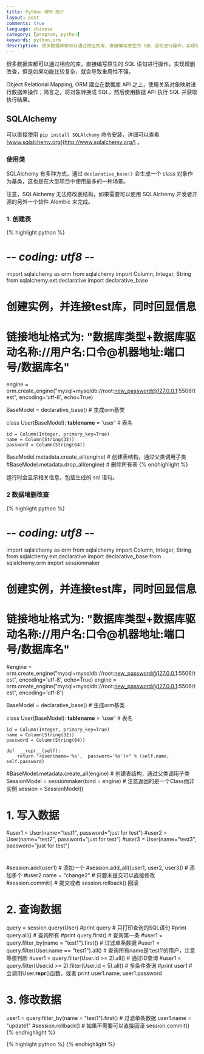 ```yaml
---
title: Python ORM 简介
layout: post
comments: true
language: chinese
category: [program, python]
keywords: python,orm
description: 很多数据库都可以通过相应的库，直接编写原生的 SQL 语句进行操作，实现增删改查，但是如果功能比较复杂，就会导致重用性不强。Object Relational Mapping, ORM 建立在数据库 API 之上，使用关系对象映射进行数据库操作；简言之，将对象转换成 SQL，然后使用数据 API 执行 SQL 并获取执行结果。
---
```


很多数据库都可以通过相应的库，直接编写原生的 SQL 语句进行操作，实现增删改查，但是如果功能比较复杂，就会导致重用性不强。

Object Relational Mapping, ORM 建立在数据库 API 之上，使用关系对象映射进行数据库操作；简言之，将对象转换成 SQL，然后使用数据 API 执行 SQL 并获取执行结果。

<!-- more -->

## SQLAlchemy

可以直接使用 `pip install SQLAlchemy` 命令安装，详细可以查看 [www.sqlalchemy.org](http://www.sqlalchemy.org/) 。

<!--
2.7版本使用mysqldb
3.5版本使用pymysql
-->

### 使用类

SQLAlchemy 有多种方式，通过 `declarative_base()` 会生成一个 class 对象作为基类，这也是在大型项目中使用最多的一种场景。

注意，SQLAlchemy 无法修改表结构，如果需要可以使用 SQLAlchemy 开发者开源的另外一个软件 Alembic 来完成。

### 1. 创建表

{% highlight python %}
# -*- coding: utf8 -*-

import sqlalchemy as orm
from sqlalchemy import Column, Integer, String
from sqlalchemy.ext.declarative import declarative_base

# 创建实例，并连接test库，同时回显信息
# 链接地址格式为: "数据库类型+数据库驱动名称://用户名:口令@机器地址:端口号/数据库名"
engine = orm.create_engine("mysql+mysqldb://root:new_password@127.0.0.1:5506/test", encoding='utf-8', echo=True)

BaseModel = declarative_base()  # 生成orm基类

class User(BaseModel):
    __tablename__ = 'user'  # 表名

    id = Column(Integer, primary_key=True)
    name = Column(String(32))
    password = Column(String(64))

BaseModel.metadata.create_all(engine) # 创建表结构，通过父类调用子类
#BaseModel.metadata.drop_all(engine)   # 删除所有表
{% endhighlight %}

运行时会显示相关信息，包括生成的 sql 语句。

<!--
除上面的创建之外，还有一种创建表的方式

from sqlalchemy import Table, MetaData, Column, Integer, String, ForeignKey
from sqlalchemy.orm import mapper

metadata = MetaData()

user = Table('user', metadata,
            Column('id', Integer, primary_key=True),
            Column('name', String(50)),
            Column('fullname', String(50)),
            Column('password', String(12))
        )

class User(object):
    def __init__(self, name, fullname, password):
        self.name = name
        self.fullname = fullname
        self.password = password

mapper(User, user)  # 类User 和 user关联起来
# the table metadata is created separately with the Table construct,
# then associated with the User class via the mapper() function
# 如果数据库里有，就不会创建了。
-->

### 2 数据增删改查


{% highlight python %}
# -*- coding: utf8 -*-

import sqlalchemy as orm
from sqlalchemy import Column, Integer, String
from sqlalchemy.ext.declarative import declarative_base
from sqlalchemy.orm import sessionmaker

# 创建实例，并连接test库，同时回显信息
# 链接地址格式为: "数据库类型+数据库驱动名称://用户名:口令@机器地址:端口号/数据库名"
#engine = orm.create_engine("mysql+mysqldb://root:new_password@127.0.0.1:5506/test", encoding='utf-8', echo=True)
engine = orm.create_engine("mysql+mysqldb://root:new_password@127.0.0.1:5506/test", encoding='utf-8')

BaseModel = declarative_base()  # 生成orm基类

class User(BaseModel):
    __tablename__ = 'user'  # 表名

    id = Column(Integer, primary_key=True)
    name = Column(String(32))
    password = Column(String(64))

    def  __repr__(self):
        return "<User(name='%s',  password='%s')>" % (self.name, self.password)

#BaseModel.metadata.create_all(engine) # 创建表结构，通过父类调用子类
SessionModel = sessionmaker(bind = engine)  # 注意返回的是一个Class而非实例
session = SessionModel()

# 1. 写入数据
#user1 = User(name="test1", password="just for test")
#user2 = User(name="test2", password="just for test")
#user3 = User(name="test3", password="just for test")
#
#session.add(user1)  # 添加一个
#session.add_all([user1, user2, user3])  # 添加多个
#user2.name = "change2"  # 只要未提交可以直接修改
#session.commit()  # 提交或者 session.rollback() 回滚

# 2. 查询数据
query = session.query(User)
#print query  # 只打印查询的SQL语句
#print query.all()    # 查询所有
#print query.first()  # 查询第一条
#user1 = query.filter_by(name = "test1").first()   # 过滤单条数据
#user1 = query.filter(User.name == "test1").all()  # 查询所有name是'test1'的用户，注意等值判断
#user1 = query.filter(User.id >= 2).all()          # 通过ID查询
#user1 = query.filter(User.id >= 2).filter(User.id < 5).all()  # 多条件查询
#print user1    # 会调用User.__repr__()函数，或者 print user1.name, user1.password

# 3. 修改数据
user1 = query.filter_by(name = "test1").first()   # 过滤单条数据
user1.name = "update1"
#session.rollback()      # 如果不需要可以直接回滚
session.commit()
{% endhighlight %}






{% highlight python %}
{% endhighlight %}
